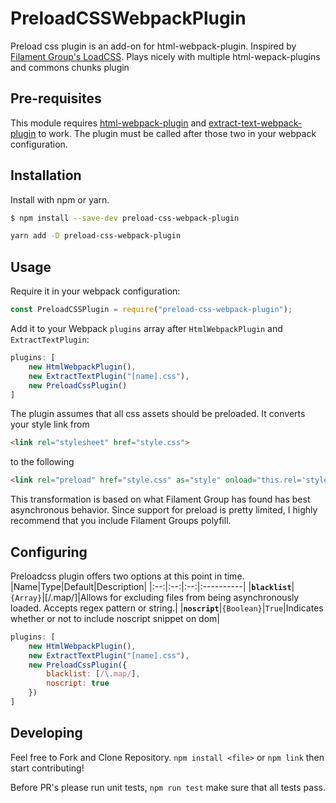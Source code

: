 PreloadCSSWebpackPlugin
============
Preload css plugin is an add-on for html-webpack-plugin. Inspired by [Filament Group's LoadCSS](https://github.com/filamentgroup/loadCSS). Plays nicely with multiple html-wepack-plugins and commons chunks plugin

Pre-requisites
--------------
This module requires [html-webpack-plugin](https://github.com/ampedandwired/html-webpack-plugin) and [extract-text-webpack-plugin](https://github.com/webpack-contrib/extract-text-webpack-plugin) to work. The plugin must be called after those two in your webpack configuration.

Installation
---------------
Install with npm or yarn.
```sh
$ npm install --save-dev preload-css-webpack-plugin
```
```sh
yarn add -D preload-css-webpack-plugin
```

Usage
-----------------
Require it in your webpack configuration:
```js
const PreloadCSSPlugin = require("preload-css-webpack-plugin");
```

Add it to your Webpack `plugins` array after `HtmlWebpackPlugin` and `ExtractTextPlugin`:

```js
plugins: [
    new HtmlWebpackPlugin(),
    new ExtractTextPlugin("[name].css"),
    new PreloadCssPlugin()
]
```

The plugin assumes that all css assets should be preloaded. It converts your style link from 
```html
<link rel="stylesheet" href="style.css">
```
to the following
```html
<link rel="preload" href="style.css" as="style" onload="this.rel='stylesheet'"><noscript><link rel="stylesheet" href="style.css"></noscript>
```

This transformation is based on what Filament Group has found has best asynchronous behavior. Since support for preload is pretty limited, I highly recommend that you include Filament Groups polyfill.  

Configuring
-----------------
Preloadcss plugin offers two options at this point in time.
|Name|Type|Default|Description|
|:--:|:--:|:--:|:----------|
|**`blacklist`**|`{Array}`|[/\.map/]|Allows for excluding files from being asynchronously loaded. Accepts regex pattern or string.|
|**`noscript`**|`{Boolean}`|`True`|Indicates whether or not to include noscript snippet on dom|

```js
plugins: [
    new HtmlWebpackPlugin(),
    new ExtractTextPlugin("[name].css"),
    new PreloadCssPlugin({
        blacklist: [/\.map/],
        noscript: true
    })
]
```

Developing
-----------------
Feel free to Fork and Clone Repository. `npm install <file>` or `npm link` then start contributing! 

Before PR's please run unit tests, `npm run test` make sure that all tests pass.
